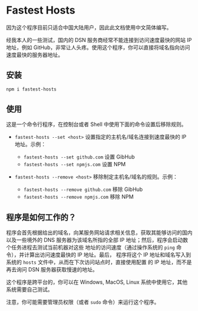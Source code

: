 # Fastest Hosts

因为这个程序目前只适合中国大陆用户，因此此文档使用中文简体编写。

经我本人的一些测试，国内的 DSN 服务商经常不能连接到访问速度最快的网站 IP地址，例如 
GitHub，非常让人头疼。使用这个程序，你可以直接将域名指向访问速度最快的服务器地址。

## 安装

```sh
npm i fastest-hosts
```

## 使用

这是一个命令行程序，在控制台或者 Shell 中使用下面的命令设置后移除规则。

- `fastest-hosts --set <host>` 设置指定的主机名/域名连接到速度最快的 IP 地址。示例：
    - `fastest-hosts --set github.com` 设置 GibHub
    - `fastest-hosts --set npmjs.com` 设置 NPM

- `fastest-hosts --remove <host>` 移除制定主机名/域名的规则。示例：
    - `fastest-hosts --remove github.com` 移除 GibHub
    - `fastest-hosts --remove npmjs.com` 移除 NPM

## 程序是如何工作的？

程序会首先根据给出的域名，向某服务网站请求相关信息，获取其能够访问的国内以及一些境外的
DNS 服务器为该域名所指的全部 IP 地址；然后，程序会启动数个任务进程去测试当前机器对这些
地址的访问速度（通过操作系统的 `ping` 命令），并计算出访问速度最快的 IP 地址。最后，
程序将这个 IP 地址和域名写入到系统的 `hosts` 文件中，从而在下次访问站点时，直接使用配置
的 IP 地址，而不是再去询问 DSN 服务器获取慢速的地址。

这个程序是跨平台的，你可以在 Windows, MacOS, Linux 系统中使用它，其他系统需要自己测试。

注意，你可能需要管理员权限（或者 `sudo` 命令）来运行这个程序。